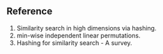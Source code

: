 



## Reference
1. Similarity search in high dimensions  via hashing.
2. min-wise independent linear permutations.
3. Hashing for similarity search - A survey.